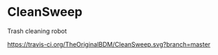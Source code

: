 # CleanSweep
Trash cleaning robot

https://travis-ci.org/TheOriginalBDM/CleanSweep.svg?branch=master

